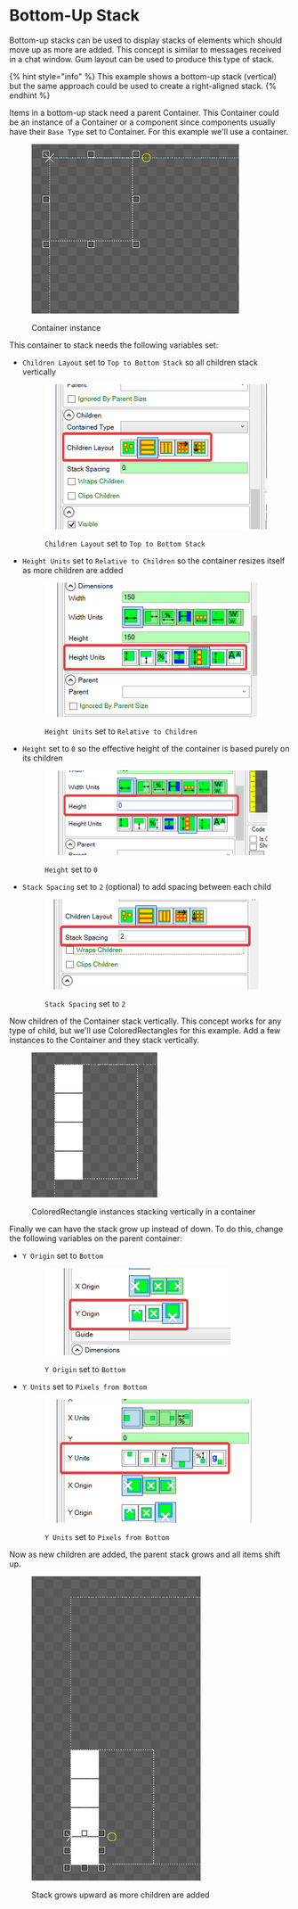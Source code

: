 # Bottom-Up Stack

Bottom-up stacks can be used to display stacks of elements which should move up as more are added. This concept is similar to messages received in a chat window. Gum layout can be used to produce this type of stack.

{% hint style="info" %}
This example shows a bottom-up stack (vertical) but the same approach could be used to create a right-aligned stack.
{% endhint %}

Items in a bottom-up stack need a parent Container. This Container could be an instance of a Container or a component since components usually have their `Base Type` set to Container. For this example we'll use a container.

<figure><img src="../../../.gitbook/assets/image (3) (1) (1) (1) (1) (1).png" alt=""><figcaption><p>Container instance</p></figcaption></figure>

This container to stack needs the following variables set:

*   `Children Layout` set to `Top to Bottom Stack` so all children stack vertically

    <figure><img src="../../../.gitbook/assets/ChildrenLayoutTopToBottom.png" alt=""><figcaption><p><code>Children Layout</code> set to <code>Top to Bottom Stack</code></p></figcaption></figure>
*   `Height Units` set to `Relative to Children` so the container resizes itself as more children are added

    <figure><img src="../../../.gitbook/assets/image (2) (1) (1) (1) (1) (1) (1) (1) (1) (1) (1) (1) (1) (1) (1) (1) (1) (1) (1).png" alt=""><figcaption><p><code>Height Units</code> set to <code>Relative to Children</code></p></figcaption></figure>
*   `Height` set to `0` so the effective height of the container is based purely on its children

    <figure><img src="../../../.gitbook/assets/image (3) (1) (1) (1) (1) (1) (1).png" alt=""><figcaption><p><code>Height</code> set to <code>0</code></p></figcaption></figure>
*   `Stack Spacing` set to `2` (optional) to add spacing between each child

    <figure><img src="../../../.gitbook/assets/image (4) (1) (1) (1) (1).png" alt=""><figcaption><p><code>Stack Spacing</code> set to <code>2</code></p></figcaption></figure>

Now children of the Container stack vertically. This concept works for any type of child, but we'll use ColoredRectangles for this example. Add a few instances to the Container and they stack vertically.

<figure><img src="../../../.gitbook/assets/image (5) (1) (1).png" alt=""><figcaption><p>ColoredRectangle instances stacking vertically in a container</p></figcaption></figure>

Finally we can have the stack grow up instead of down. To do this, change the following variables on the parent container:

*   `Y Origin` set to `Bottom`

    <figure><img src="../../../.gitbook/assets/image (6) (1) (1).png" alt=""><figcaption><p><code>Y Origin</code> set to <code>Bottom</code></p></figcaption></figure>
*   `Y Units` set to `Pixels from Bottom`

    <figure><img src="../../../.gitbook/assets/image (7) (1) (1).png" alt=""><figcaption><p><code>Y Units</code> set to <code>Pixels from Bottom</code></p></figcaption></figure>

Now as new children are added, the parent stack grows and all items shift up.

<figure><img src="../../../.gitbook/assets/08_21_40_58.gif" alt=""><figcaption><p>Stack grows upward as more children are added</p></figcaption></figure>
